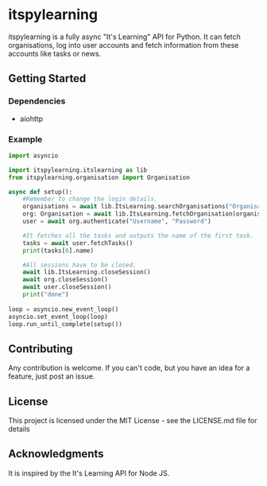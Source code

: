 # itspylearning

itspylearning is a fully async "It's Learning" API for Python. 
It can fetch organisations, log into user accounts and fetch information from these accounts like tasks or news.


## Getting Started

### Dependencies

* aiohttp

### Example

```Python
import asyncio

import itspylearning.itslearning as lib
from itspylearning.organisation import Organisation

async def setup():
    #Remember to change the login details.
    organisations = await lib.ItsLearning.searchOrganisations("Organisation Name")
    org: Organisation = await lib.ItsLearning.fetchOrganisation(organisations[0]["id"])
    user = await org.authenticate("Username", "Password")

    #It fetches all the tasks and outputs the name of the first task.
    tasks = await user.fetchTasks()
    print(tasks[0].name)

    #All sessions have to be closed.
    await lib.ItsLearning.closeSession()
    await org.closeSession()
    await user.closeSession()
    print("done")
    
loop = asyncio.new_event_loop()
asyncio.set_event_loop(loop)
loop.run_until_complete(setup())

```

## Contributing

Any contribution is welcome. If you can't code, but you have an idea for a feature, just post an issue.


## License

This project is licensed under the MIT License - see the LICENSE.md file for details

## Acknowledgments

It is inspired by the It's Learning API for Node JS.